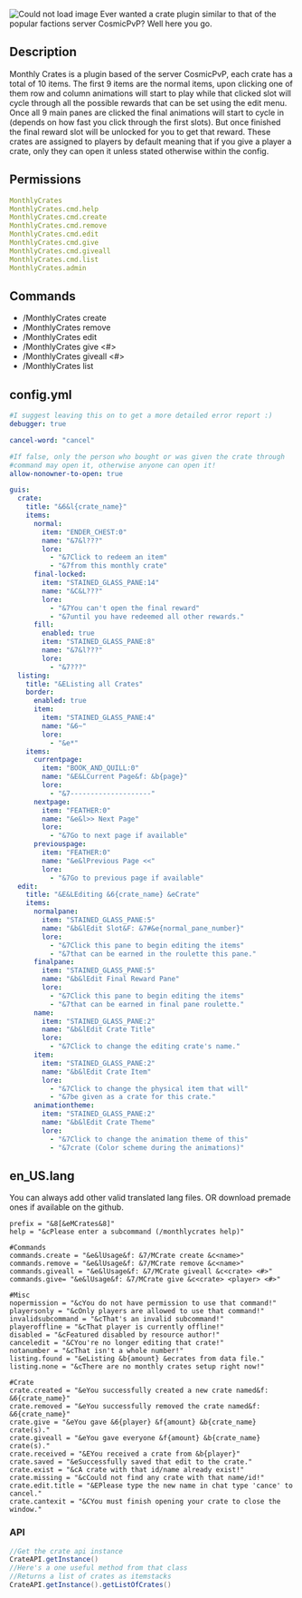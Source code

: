 ![Could not load image](https://i.imgur.com/SqXRFWr.png "The Logo")
Ever wanted a crate plugin similar to that of the popular factions server CosmicPvP? Well here you go.
## Description
Monthly Crates is a plugin based of the server CosmicPvP, each crate has a total of 10 items. The first 9 items are the normal items, upon clicking one of them row and column animations will start to play while that clicked slot will cycle through all the possible rewards that can be set using the edit menu. Once all 9 main panes are clicked the final animations will start to cycle in (depends on how fast you click through the first slots). But once finished the final reward slot will be unlocked for you to get that reward. These crates are assigned to players by default meaning that if you give a player a crate, only they can open it unless stated otherwise within the config.

## Permissions
```yaml
MonthlyCrates
MonthlyCrates.cmd.help
MonthlyCrates.cmd.create
MonthlyCrates.cmd.remove
MonthlyCrates.cmd.edit
MonthlyCrates.cmd.give
MonthlyCrates.cmd.giveall
MonthlyCrates.cmd.list
MonthlyCrates.admin
```
## Commands 
  - /MonthlyCrates create <crate name>
  - /MonthlyCrates remove <crate name>
  - /MonthlyCrates edit <crate name>
  - /MonthlyCrates give <crate> <player> <#>
  - /MonthlyCrates giveall <crate> <#>
  - /MonthlyCrates list

## config.yml
```yaml
#I suggest leaving this on to get a more detailed error report :)
debugger: true

cancel-word: "cancel"

#If false, only the person who bought or was given the crate through
#command may open it, otherwise anyone can open it!
allow-nonowner-to-open: true

guis:
  crate:
    title: "&6&l{crate_name}"
    items:
      normal:
        item: "ENDER_CHEST:0"
        name: "&7&l???"
        lore:
          - "&7Click to redeem an item"
          - "&7from this monthly crate"
      final-locked:
        item: "STAINED_GLASS_PANE:14"
        name: "&C&L???"
        lore:
          - "&7You can't open the final reward"
          - "&7until you have redeemed all other rewards."
      fill:
        enabled: true
        item: "STAINED_GLASS_PANE:8"
        name: "&7&l???"
        lore:
          - "&7???"
  listing:
    title: "&EListing all Crates"
    border:
      enabled: true
      item:
        item: "STAINED_GLASS_PANE:4"
        name: "&6~"
        lore:
          - "&e*"
    items:
      currentpage:
        item: "BOOK_AND_QUILL:0"
        name: "&E&LCurrent Page&f: &b{page}"
        lore:
          - "&7--------------------"
      nextpage:
        item: "FEATHER:0"
        name: "&e&l>> Next Page"
        lore:
          - "&7Go to next page if available"
      previouspage:
        item: "FEATHER:0"
        name: "&e&lPrevious Page <<"
        lore:
          - "&7Go to previous page if available"
  edit:
    title: "&E&LEditing &6{crate_name} &eCrate"
    items:
      normalpane:
        item: "STAINED_GLASS_PANE:5"
        name: "&b&lEdit Slot&F: &7#&e{normal_pane_number}"
        lore:
          - "&7Click this pane to begin editing the items"
          - "&7that can be earned in the roulette this pane."
      finalpane:
        item: "STAINED_GLASS_PANE:5"
        name: "&b&lEdit Final Reward Pane"
        lore:
          - "&7Click this pane to begin editing the items"
          - "&7that can be earned in final pane roulette."
      name:
        item: "STAINED_GLASS_PANE:2"
        name: "&b&lEdit Crate Title"
        lore:
          - "&7Click to change the editing crate's name."
      item:
        item: "STAINED_GLASS_PANE:2"
        name: "&b&lEdit Crate Item"
        lore:
          - "&7Click to change the physical item that will"
          - "&7be given as a crate for this crate."
      animationtheme:
        item: "STAINED_GLASS_PANE:2"
        name: "&b&lEdit Crate Theme"
        lore:
          - "&7Click to change the animation theme of this"
          - "&7crate (Color scheme during the animations)"
```
## en_US.lang
You can always add other valid translated lang files. OR download premade ones if available on the github.
```lang
prefix = "&8[&eMCrates&8]"
help = "&cPlease enter a subcommand (/monthlycrates help)"

#Commands
commands.create = "&e&lUsage&f: &7/MCrate create &c<name>"
commands.remove = "&e&lUsage&f: &7/MCrate remove &c<name>"
commands.giveall = "&e&lUsage&f: &7/MCrate giveall &c<crate> <#>"
commands.give= "&e&lUsage&f: &7/MCrate give &c<crate> <player> <#>"

#Misc
nopermission = "&cYou do not have permission to use that command!"
playersonly = "&cOnly players are allowed to use that command!"
invalidsubcommand = "&cThat's an invalid subcommand!"
playeroffline = "&cThat player is currently offline!"
disabled = "&cFeatured disabled by resource author!"
canceledit = "&CYou're no longer editing that crate!"
notanumber = "&cThat isn't a whole number!"
listing.found = "&eListing &b{amount} &ecrates from data file."
listing.none = "&cThere are no monthly crates setup right now!"

#Crate
crate.created = "&eYou successfully created a new crate named&f: &6{crate_name}"
crate.removed = "&eYou successfully removed the crate named&f: &6{crate_name}"
crate.give = "&eYou gave &6{player} &f{amount} &b{crate_name} crate(s)."
crate.giveall = "&eYou gave everyone &f{amount} &b{crate_name} crate(s)."
crate.received = "&EYou received a crate from &b{player}"
crate.saved = "&eSuccessfully saved that edit to the crate."
crate.exist = "&cA crate with that id/name already exist!"
crate.missing = "&cCould not find any crate with that name/id!"
crate.edit.title = "&EPlease type the new name in chat type 'cance' to cancel."
crate.cantexit = "&CYou must finish opening your crate to close the window."
```

### API
```java
//Get the crate api instance
CrateAPI.getInstance()
//Here's a one useful method from that class
//Returns a list of crates as itemstacks
CrateAPI.getInstance().getListOfCrates() 
```
